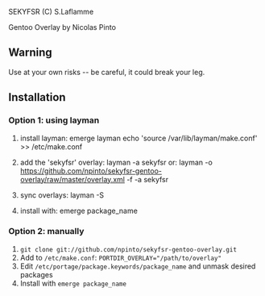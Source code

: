 
SEKYFSR (C) S.Laflamme

Gentoo Overlay by Nicolas Pinto

## Warning

Use at your own risks -- be careful, it could break your leg.

## Installation

### Option 1: using layman
1. install layman:
    emerge layman
    echo 'source /var/lib/layman/make.conf' >> /etc/make.conf

2. add the 'sekyfsr' overlay:
    layman -a sekyfsr
or: 
    layman -o https://github.com/npinto/sekyfsr-gentoo-overlay/raw/master/overlay.xml -f -a sekyfsr
  
3. sync overlays:
    layman -S

4. install with:
    emerge package_name

### Option 2: manually
1. ``git clone git://github.com/npinto/sekyfsr-gentoo-overlay.git``
2. Add to ``/etc/make.conf``:
``PORTDIR_OVERLAY="/path/to/overlay"``
3. Edit ``/etc/portage/package.keywords/package_name`` and unmask desired packages
4. Install with ``emerge package_name``

